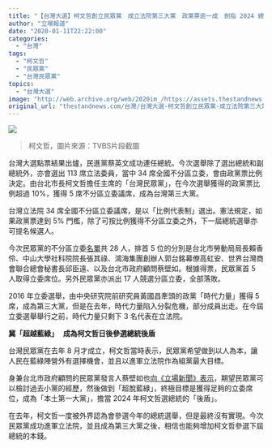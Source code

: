 ```yaml
---
title: "【台灣大選】柯文哲創立民眾黨　成立法院第三大黨　政黨票逾一成　劍指 2024 總統選舉"
author: "立場報道"
date: "2020-01-11T22:22:00"
categories:
  - "台灣"
tags:
  - "柯文哲"
  - "民眾黨"
  - "台灣民眾黨"
topics:
  - "台灣大選"
image: "http://web.archive.org/web/2020im_/https://assets.thestandnews.com/media/photos/Layer201_EWOGh_9WHOmcv.png"
original_url: "thestandnews.com/台灣/台灣大選-柯文哲創立民眾黨-成立法院第三大黨-政黨票逾一成-劍指-2024-總統選舉"
---
```

![](http://web.archive.org/web/2020im_/https://assets.thestandnews.com/media/photos/Layer201_EWOGh_9WHOmcv.png)
> 柯文哲，圖片來源：TVBS片段截圖

台灣大選點票結果出爐，民進黨蔡英文成功連任總統。今次選舉除了選出總統和副總統外，亦會選出 113 席立法委員，當中 34 席全國不分區立委，會由政黨票比例決定。由台北市長柯文哲擔任主席的「台灣民眾黨」，在今次選舉獲得的政黨票比例超過 10%，獲得 5 席不分區立委議席，成為台灣第三大黨。

台灣立法院 34 席全國不分區立委議席，是以「比例代表制」選出。憲法規定，如果政黨票達到 5% 門檻，除了可按比例獲得不分區立委之外，下一屆總統選舉亦可提名候選人。

今次民眾黨的不分區立委[名單](http://web.archive.org/web/20210917145938/https://www.tpp.org.tw/candidate?sub_category=全部)共 28 人，排首 5 位的分別是台北市勞動局局長賴香伶、中山大學社科院院長張其祿、鴻海集團創辦人郭台銘幕僚高虹安、世界台灣商會聯合總會秘書長邱臣遠、以及台北市政府顧問蔡壁如。根據得票，民眾黨首 5 人取得立委席位。另外民眾黨亦派出 17 人競選分區立委，全部落敗。

2016 年立委選舉，由中央研究院前研究員黃國昌牽頭的政黨「時代力量」獲得 5 席，成為第三大黨，但是在去年，時代力量陷入分裂危機，部分成員出走。在今屆立委選舉舉行之前，時代力量只剩下 3 名代表在立法院。

**冀「超越藍綠」   成為柯文哲日後參選總統後盾**

台灣民眾黨在去年 8 月才成立，柯文哲當時表示，民眾黨希望做到以人為本，讓人民在藍綠陣營外有選擇機會，並且以進軍立法院作為組黨最大目標。

身兼台北市政府顧問的民眾黨發言人蔡壁如也[向《立場新聞》表示](../../politics/台灣大選-非主流-劍指-2024-總統寶座-柯文哲牽頭民眾黨-怎看兩岸政策/)，期望民眾黨可以檢討過去小黨的經歷，然後做到「超脫藍綠」，終極目標是獲得足夠的立委席位，成為「本土第一大黨」，擔當 2024 年柯文哲選總統的「後盾」。

在去年，柯文哲一度被外界認為會參選今年的總統選舉，但是最終沒有實現。今次民眾黨成功進軍立法院，並且成為第三大黨之後，相信也能夠增加柯文哲參選下屆總統的本錢。